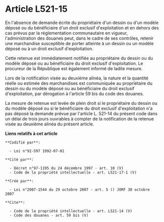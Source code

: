 # Article L521-15

En l'absence de demande écrite du propriétaire d'un dessin ou d'un modèle déposé ou du bénéficiaire d'un droit exclusif
d'exploitation et en dehors des cas prévus par la réglementation communautaire en vigueur, l'administration des douanes peut,
dans le cadre de ses contrôles, retenir une marchandise susceptible de porter atteinte à un dessin ou un modèle déposé ou à
un droit exclusif d'exploitation. 

Cette retenue est immédiatement notifiée au propriétaire du dessin ou du modèle déposé ou au bénéficiaire du droit exclusif
d'exploitation. Le procureur de la République est également informé de ladite mesure. 

Lors de la notification visée au deuxième alinéa, la nature et la quantité réelle ou estimée des marchandises est communiquée
au propriétaire du dessin ou du modèle déposé ou au bénéficiaire du droit exclusif d'exploitation, par dérogation à l'article
59 bis du code des douanes. 

La mesure de retenue est levée de plein droit si le propriétaire du dessin ou du modèle déposé ou si le bénéficiaire du droit
exclusif d'exploitation n'a pas déposé la demande prévue par l'article L. 521-14 du présent code dans un délai de trois jours
ouvrables à compter de la notification de la retenue visée au deuxième alinéa du présent article.

**Liens relatifs à cet article**

	**Codifié par**:

	  - Loi n°92-597 1992-07-01

	**Cité par**:

	  - Décret n°97-1195 du 24 décembre 1997 - art. 10 (V)
	  - Code de la propriété intellectuelle - art. L521-17-1 (V)

	**Créé par**:

	  - Loi n°2007-1544 du 29 octobre 2007 - art. 5 () JORF 30 octobre 2007

	**Cite**:

	  - Code de la propriété intellectuelle - art. L521-14 (V)
	  - Code des douanes - art. 59 bis (V)
